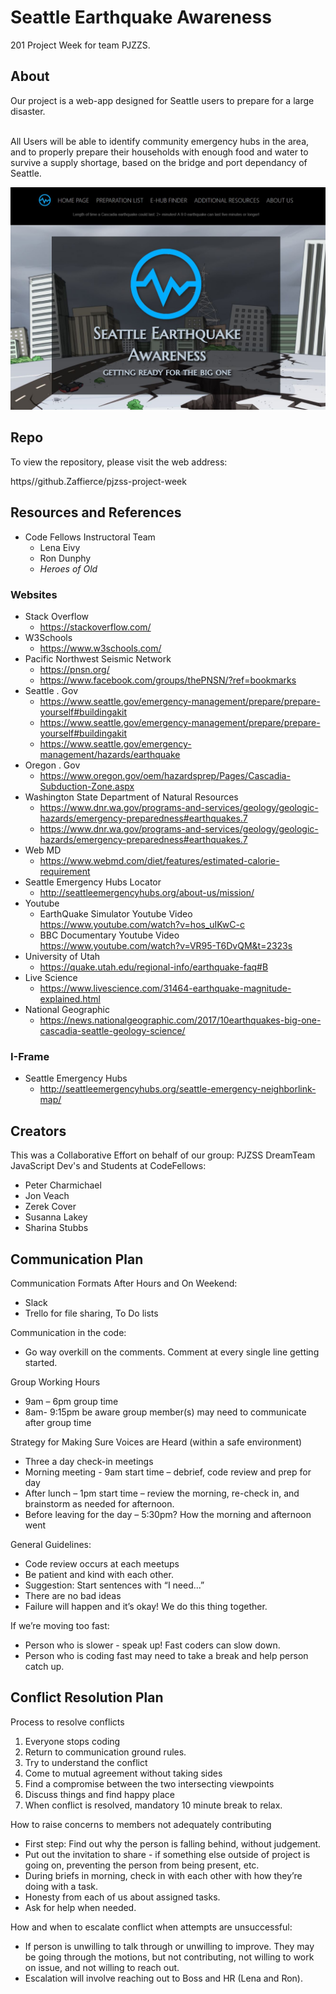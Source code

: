 # Seattle Earthquake Awareness
201 Project Week for team PJZZS.  

## About

Our project is a web-app designed for Seattle users to prepare for a large disaster.

<br>
All Users will be able to identify community emergency hubs in the area, and to properly prepare their households with enough food and water to survive a supply shortage, based on the bridge and port dependancy of Seattle.

![screenshot of page](img/earthquakeApp.JPG)


## Repo
To view the repository, please visit the web address:<br>

https//github.Zaffierce/pjzss-project-week

## Resources and References

* Code Fellows Instructoral Team
    * Lena Eivy
    * Ron Dunphy
    * _Heroes of Old_

### Websites

* Stack Overflow
    * https://stackoverflow.com/
* W3Schools 
    * https://www.w3schools.com/
* Pacific Northwest Seismic Network 
    * https://pnsn.org/
    * https://www.facebook.com/groups/thePNSN/?ref=bookmarks
* Seattle . Gov
    * https://www.seattle.gov/emergency-management/prepare/prepare-yourself#buildingakit
    * https://www.seattle.gov/emergency-management/prepare/prepare-yourself#buildingakit
    * https://www.seattle.gov/emergency-management/hazards/earthquake 
* Oregon . Gov
    * https://www.oregon.gov/oem/hazardsprep/Pages/Cascadia-Subduction-Zone.aspx 
* Washington State Department of Natural Resources<br> 
    * https://www.dnr.wa.gov/programs-and-services/geology/geologic-hazards/emergency-preparedness#earthquakes.7
    * https://www.dnr.wa.gov/programs-and-services/geology/geologic-hazards/emergency-preparedness#earthquakes.7
* Web MD
    * https://www.webmd.com/diet/features/estimated-calorie-requirement
* Seattle Emergency Hubs Locator<br>
    * http://seattleemergencyhubs.org/about-us/mission/
* Youtube
    * EarthQuake Simulator Youtube Video<br> https://www.youtube.com/watch?v=hos_uIKwC-c
    * BBC Documentary Youtube Video<br> https://www.youtube.com/watch?v=VR95-T6DvQM&t=2323s
* University of Utah
    * https://quake.utah.edu/regional-info/earthquake-faq#B 
* Live Science
    * https://www.livescience.com/31464-earthquake-magnitude-explained.html 
* National Geographic
    * https://news.nationalgeographic.com/2017/10earthquakes-big-one-cascadia-seattle-geology-science/ 



### I-Frame
* Seattle Emergency Hubs
    * http://seattleemergencyhubs.org/seattle-emergency-neighborlink-map/


## Creators
This was a Collaborative Effort on behalf of our group: PJZSS DreamTeam<br>
JavaScript Dev's and Students at CodeFellows:
<br>
* Peter Charmichael
* Jon Veach
* Zerek Cover
* Susanna Lakey
* Sharina Stubbs


## Communication Plan 

Communication Formats After Hours and On Weekend: 
* Slack  
* Trello for file sharing, To Do lists 

Communication in the code: 
* Go way overkill on the comments. Comment at every single line getting started.    

Group Working Hours 
* 9am – 6pm group time 
* 8am- 9:15pm be aware group member(s) may need to communicate after group time

Strategy for Making Sure Voices are Heard (within a safe environment) 
* Three a day check-in meetings
* Morning meeting - 9am start time – debrief, code review and prep for day  
* After lunch – 1pm start time – review the morning, re-check in, and brainstorm as needed for afternoon. 
* Before leaving for the day – 5:30pm? How the morning and afternoon went 

General Guidelines: 
* Code review occurs at each meetups 
* Be patient and kind with each other. 
* Suggestion: Start sentences with “I need...”  
* There are no bad ideas 
* Failure will happen and it’s okay! We do this thing together.  

If we’re moving too fast: 
* Person who is slower - speak up! Fast coders can slow down.  
* Person who is coding fast may need to take a break and help person catch up.  

## Conflict Resolution Plan
Process to resolve conflicts
1. Everyone stops coding 
2. Return to communication ground rules.  
3. Try to understand the conflict 
4. Come to mutual agreement without taking sides 
5. Find a compromise between the two intersecting viewpoints 
6. Discuss things and find happy place 
7. When conflict is resolved, mandatory 10 minute break to relax.  
 
 How to raise concerns to members not adequately contributing 

* First step: Find out why the person is falling behind, without judgement.  
* Put out the invitation to share - if something else outside of project is going on, preventing the person from being present, etc.  
* During briefs in morning, check in with each other with how they’re doing with a task. 
* Honesty from each of us about assigned tasks.  
* Ask for help when needed.  
 

How and when to escalate conflict when attempts are unsuccessful: 
* If person is unwilling to talk through or unwilling to improve. They may be going through the motions, but not contributing, not willing to work on issue, and not willing to reach out.  
* Escalation will involve reaching out to Boss and HR (Lena and Ron).  